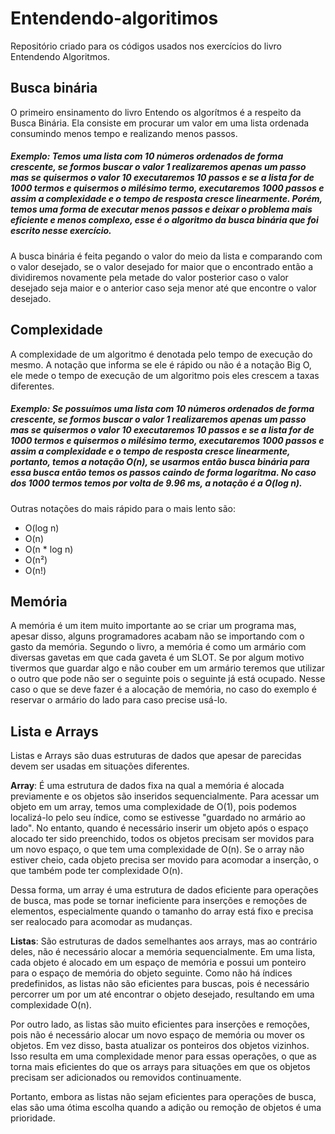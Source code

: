 # Entendendo-algoritimos
Repositório criado para os códigos usados nos exercícios do livro Entendendo Algoritmos.

## Busca binária

O primeiro ensinamento do livro Entendo os algorítmos é a respeito da Busca Binária. Ela consiste em procurar um valor em uma lista ordenada consumindo menos tempo e realizando menos passos. 

##### Exemplo: Temos uma lista com 10 números ordenados de forma crescente, se formos buscar o valor 1 realizaremos apenas um passo mas se quisermos o valor 10 executaremos 10 passos e se a lista for de 1000 termos e quisermos o milésimo termo, executaremos 1000 passos e assim a complexidade e o tempo de resposta cresce linearmente. Porém, temos uma forma de executar menos passos e deixar o problema mais eficiente e menos complexo, esse é o algoritmo da busca binária que foi escrito nesse exercício.

A busca binária é feita pegando o valor do meio da lista e comparando com o valor desejado, se o valor desejado for maior que o encontrado então a dividiremos novamente pela metade do valor posterior caso o valor desejado seja maior e o anterior caso seja menor até que encontre o valor desejado. 

## Complexidade

A complexidade de um algoritmo é denotada pelo tempo de execução do mesmo. A notação que informa se ele é rápido ou não é a notação Big O, ele mede o tempo de execução de um algoritmo pois eles crescem a taxas diferentes. 

##### Exemplo: Se possuímos uma lista com 10 números ordenados de forma crescente, se formos buscar o valor 1 realizaremos apenas um passo mas se quisermos o valor 10 executaremos 10 passos e se a lista for de 1000 termos e quisermos o milésimo termo, executaremos 1000 passos e assim a complexidade e o tempo de resposta cresce linearmente, portanto, temos a notação O(n), se usarmos então busca binária para essa busca então temos os passos caindo de forma logaritma. No caso dos 1000 termos temos por volta de 9.96 ms, a notação é a O(log n). 

Outras notações do mais rápido para o mais lento são: 

* O(log n)
* O(n)
* O(n * log n)
* O(n²)
* O(n!)

## Memória

A memória é um item muito importante ao se criar um programa mas, apesar disso, alguns programadores acabam não se importando com o gasto da memória. Segundo o livro, a memória é como um armário com diversas gavetas em que cada gaveta é um SLOT. Se por algum motivo tivermos que guardar algo e não couber em um armário teremos que utilizar o outro que pode não ser o seguinte pois o seguinte já está ocupado. Nesse caso o que se deve fazer é a alocação de memória, no caso do exemplo é reservar o armário do lado para caso precise usá-lo. 

## Lista e Arrays 

Listas e Arrays são duas estruturas de dados que apesar de parecidas devem ser usadas em situações diferentes. 

**Array**: É uma estrutura de dados fixa na qual a memória é alocada previamente e os objetos são inseridos sequencialmente. Para acessar um objeto em um array, temos uma complexidade de O(1), pois podemos localizá-lo pelo seu índice, como se estivesse "guardado no armário ao lado". No entanto, quando é necessário inserir um objeto após o espaço alocado ter sido preenchido, todos os objetos precisam ser movidos para um novo espaço, o que tem uma complexidade de O(n). Se o array não estiver cheio, cada objeto precisa ser movido para acomodar a inserção, o que também pode ter complexidade O(n).
 
Dessa forma, um array é uma estrutura de dados eficiente para operações de busca, mas pode se tornar ineficiente para inserções e remoções de elementos, especialmente quando o tamanho do array está fixo e precisa ser realocado para acomodar as mudanças.

**Listas**: São estruturas de dados semelhantes aos arrays, mas ao contrário deles, não é necessário alocar a memória sequencialmente. Em uma lista, cada objeto é alocado em um espaço de memória e possui um ponteiro para o espaço de memória do objeto seguinte. Como não há índices predefinidos, as listas não são eficientes para buscas, pois é necessário percorrer um por um até encontrar o objeto desejado, resultando em uma complexidade O(n).

Por outro lado, as listas são muito eficientes para inserções e remoções, pois não é necessário alocar um novo espaço de memória ou mover os objetos. Em vez disso, basta atualizar os ponteiros dos objetos vizinhos. Isso resulta em uma complexidade menor para essas operações, o que as torna mais eficientes do que os arrays para situações em que os objetos precisam ser adicionados ou removidos continuamente.

Portanto, embora as listas não sejam eficientes para operações de busca, elas são uma ótima escolha quando a adição ou remoção de objetos é uma prioridade.
